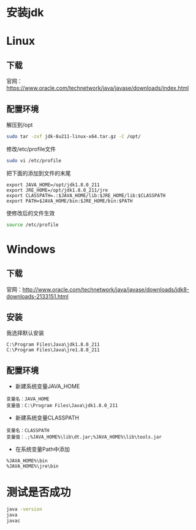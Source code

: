 # 安装jdk


# Linux
## 下载
官网：https://www.oracle.com/technetwork/java/javase/downloads/index.html

## 配置环境
解压到/opt
``` Bash
sudo tar -zxf jdk-8u211-linux-x64.tar.gz -C /opt/
```
修改/etc/profile文件
``` Bash
sudo vi /etc/profile
```
把下面的添加到文件的末尾
```
export JAVA_HOME=/opt/jdk1.8.0_211
export JRE_HOME=/opt/jdk1.8.0_211/jre
export CLASSPATH=.:$JAVA_HOME/lib:$JRE_HOME/lib:$CLASSPATH
export PATH=$JAVA_HOME/bin:$JRE_HOME/bin:$PATH
```
使修改后的文件生效
``` Bash
source /etc/profile
```

# Windows
## 下载
官网：http://www.oracle.com/technetwork/java/javase/downloads/jdk8-downloads-2133151.html
## 安装
我选择默认安装
```
C:\Program Files\Java\jdk1.8.0_211
C:\Program Files\Java\jre1.8.0_211
```
## 配置环境

 - 新建系统变量JAVA_HOME

```
变量名：JAVA_HOME
变量值：C:\Program Files\Java\jdk1.8.0_211
```
 - 新建系统变量CLASSPATH

```
变量名：CLASSPATH
变量值：.;%JAVA_HOME%\lib\dt.jar;%JAVA_HOME%\lib\tools.jar
```
 - 在系统变量Path中添加
 
```
%JAVA_HOME%\bin
%JAVA_HOME%\jre\bin
```

# 测试是否成功
``` Bash
java -version
java
javac
```

